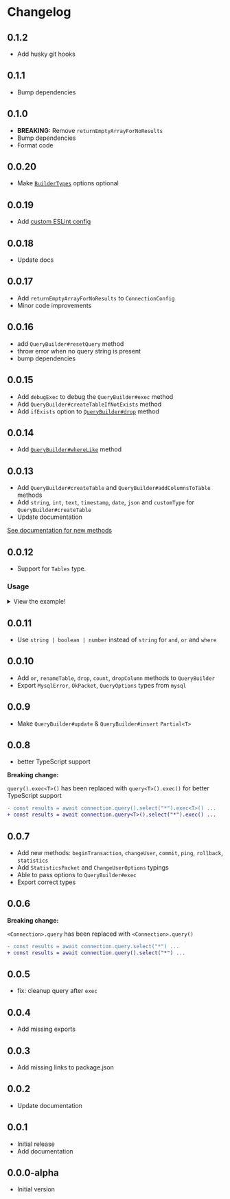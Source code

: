 # Changelog

## 0.1.2

- Add husky git hooks

## 0.1.1

- Bump dependencies

## 0.1.0

- **BREAKING:** Remove `returnEmptyArrayForNoResults`
- Bump dependencies
- Format code

## 0.0.20

- Make [`BuilderTypes`](https://github.com/Dev-CasperTheGhost/mysql.ts/blob/main/docs/BuilderTypes.md) options optional

## 0.0.19

- Add [custom ESLint config](https://github.com/dev-caspertheghost/eslint-config)

## 0.0.18

- Update docs

## 0.0.17

- Add `returnEmptyArrayForNoResults` to `ConnectionConfig`
- Minor code improvements

## 0.0.16

- add `QueryBuilder#resetQuery` method
- throw error when no query string is present
- bump dependencies

## 0.0.15

- Add `debugExec` to debug the `QueryBuilder#exec` method
- Add `QueryBuilder#createTableIfNotExists` method
- Add `ifExists` option to [`QueryBuilder#drop`](https://github.com/Dev-CasperTheGhost/mysql.ts/blob/main/docs/Query.md#drop) method

## 0.0.14

- Add [`QueryBuilder#whereLike`](https://github.com/Dev-CasperTheGhost/mysql.ts/blob/main/docs/Query.md#where-like) method

## 0.0.13

- Add `QueryBuilder#createTable` and `QueryBuilder#addColumnsToTable` methods
- Add `string`, `int`, `text`, `timestamp`, `date`, `json` and `customType` for `QueryBuilder#createTable`
- Update documentation

[See documentation for new methods](https://github.com/Dev-CasperTheGhost/mysql.ts/blob/main/docs/Query.md#create-table)

## 0.0.12

- Support for `Tables` type.

### Usage

<details>

<summary>View the example!</summary>

```ts
import { createConnection } from "@casper124578/mysql.ts";

type MyTables = "books" | "authors";

async function init() {
  // pass it in here!
  const connection = await createConnection<MyTables>({
    /* options */
  });

  // Works!
  const results = await connection.query().select("*").from("books").exec();

  // Typescript error!
  const other = await connection.query().select("*").from("nope").exec();
}
```

</details>

## 0.0.11

- Use `string | boolean | number` instead of `string` for `and`, `or` and `where`

## 0.0.10

- Add `or`, `renameTable`, `drop`, `count`, `dropColumn` methods to `QueryBuilder`
- Export `MysqlError`, `OkPacket`, `QueryOptions` types from `mysql`

## 0.0.9

- Make `QueryBuilder#update` & `QueryBuilder#insert` `Partial<T>`

## 0.0.8

- better TypeScript support

**Breaking change:**

`query().exec<T>()` has been replaced with `query<T>().exec()` for better TypeScript support

```diff
- const results = await connection.query().select("*").exec<T>() ...
+ const results = await connection.query<T>().select("*").exec() ...
```

## 0.0.7

- Add new methods: `beginTransaction`, `changeUser`, `commit`, `ping`, `rollback`, `statistics`
- Add `StatisticsPacket` and `ChangeUserOptions` typings
- Able to pass options to `QueryBuilder#exec`
- Export correct types

## 0.0.6

**Breaking change:**

`<Connection>.query` has been replaced with `<Connection>.query()`

```diff
- const results = await connection.query.select("*") ...
+ const results = await connection.query().select("*") ...
```

## 0.0.5

- fix: cleanup query after `exec`

## 0.0.4

- Add missing exports

## 0.0.3

- Add missing links to package.json

## 0.0.2

- Update documentation

## 0.0.1

- Initial release
- Add documentation

## 0.0.0-alpha

- Initial version

